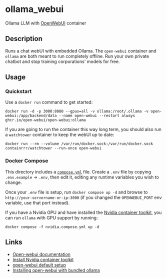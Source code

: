 # ollama_webui

Ollama LLM with [OpenWebUI](https://github.com/open-webui/open-webui) container

## Description

Runs a chat webUI with embedded Ollama. The `open-webui` container and `ollama` are both meant to run completely offline. Run your own private chatbot and stop training corporations' models for free.

## Usage

### Quickstart

Use a `docker run` command to get started:

```shell
docker run -d -p 3000:8080 --gpus=all -v ollama:/root/.ollama -v open-webui:/app/backend/data --name open-webui --restart always ghcr.io/open-webui/open-webui:ollama
```

If you are going to run the container this way long term, you should also run a `watchtower` container to keep the webUI up to date:

```shell
docker run --rm --volume /var/run/docker.sock:/var/run/docker.sock containrrr/watchtower --run-once open-webui
```

### Docker Compose

This directory includes a [`compose.yml`](./compose.yml) file. Create a `.env` file by copying `.env.example` -> `.env`, then edit it, editing any runtime variables you wish to change.

Once your `.env` file is setup, run `docker compose up -d` and browse to `http://your-servername-or-ip:3000` (if you changed the `OPENWEBUI_PORT` env variable, use that port instead).

If you have a Nvidia GPU and have installed the [Nvidia container toolkit](https://gist.github.com/GurucharanSavanth/ee67321a63975e1c26e0765e2561ae9d#install-docker-and-nvidia-container-toolkit), you can run `ollama` with GPU support by running:

```shell
docker compose -f nvidia.compose.yml up -d
```

## Links

- [Open-webui documentation](https://docs.openwebui.com/getting-started/)
- [Install Nvidia container toolkit](https://gist.github.com/GurucharanSavanth/ee67321a63975e1c26e0765e2561ae9d#install-docker-and-nvidia-container-toolkit)
- [open-webui default setup](https://github.com/open-webui/open-webui#installation-with-default-configuration)
- [Installing open-webui with bundled ollama](https://github.com/open-webui/open-webui#installing-open-webui-with-bundled-ollama-support)
